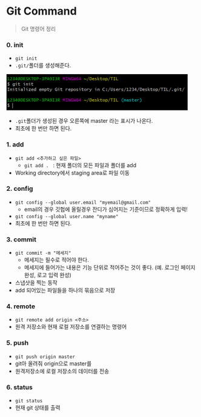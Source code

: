 # Git Command

> Git 명령어 정리



### 0. init

* `git init`
* `.git/`폴더를 생성해준다.

![image-20201229151455452](GitCommand.assets/image-20201229151455452.png)

* `.git`폴더가 생성된 경우 오른쪽에 master 라는 표시가 나온다.
* 최초에 한 번만 하면 된다.



### 1. add

* `git add <추가하고 싶은 파일>`
  * `git add . ` : 현재 폴더의 모든 파일과 폴더를 add
* Working directory에서 staging area로 파일 이동



### 2. config

* `git config --global user.email "myemail@gmail.com"`
  * email의 경우 깃헙에 올릴경우 잔디가 심어지는 기준이므로 정확하게 입력!
* `git config --global user.name "myname"`
* 최초에 한 번만 하면 된다.



### 3. commit

* `git commit -m "메세지"`
  * 메세지는 필수로 적어야 한다.
  * 메세지에 들어가는 내용은 기능 단위로 적어주는 것이 좋다. (예. 로그인 페이지 완성, 로고 입력 완성)
* 스냅샷을 찍는 동작
* add 되어있는 파일들을 하나의 묶음으로 저장



### 4. remote

* `git remote add origin <주소>`
* 원격 저장소와 현재 로컬 저장소를 연결하는 명령어



### 5. push

* `git push origin master`
* git아 올려줘 origin으로 master를
* 원격저장소에 로컬 저장소의 데이터를 전송



### 6. status

* `git status`
* 현재 git 상태를 출력

